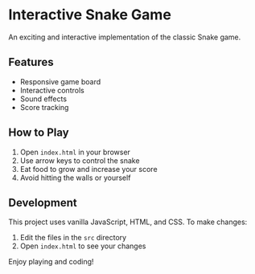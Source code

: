 # Interactive Snake Game

An exciting and interactive implementation of the classic Snake game.

## Features

- Responsive game board
- Interactive controls
- Sound effects
- Score tracking

## How to Play

1. Open `index.html` in your browser
2. Use arrow keys to control the snake
3. Eat food to grow and increase your score
4. Avoid hitting the walls or yourself

## Development

This project uses vanilla JavaScript, HTML, and CSS. To make changes:

1. Edit the files in the `src` directory
2. Open `index.html` to see your changes

Enjoy playing and coding!
